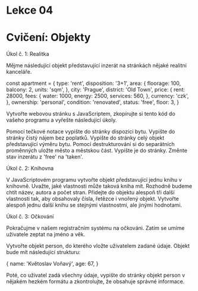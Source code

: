 # Lekce 04
# Cvičení: Objekty

Úkol č. 1: Realitka

Mějme následující objekt představující inzerát na stránkách nějaké realitní kanceláře.

const apartment = {
  type: 'rent',
  disposition: '3+1',
  area: {
    floorage: 100,
    balcony: 2,
    units: 'sqm',
  },
  city: 'Prague',
  district: 'Old Town',
  price: {
    rent: 28000,
    fees: {
      water: 1000,
      energy: 2500,
      services: 560,
    },
    currency: 'czk',
  },
  ownership: 'personal',
  condition: 'renovated',
  status: 'free',
  floor: 3,
}

Vytvořte webovou stránku s JavaScriptem, zkopírujte si tento kód do vašeho programu a vyřešte následující úkoly.

Pomocí tečkové notace vypište do stránky dispozici bytu.
Vypište do stránky čistý nájem bez poplatků.
Vypište do stránky celý objekt představující výměru bytu.
Pomocí destrukturování si do separátních proměnných uložte město a městskou část. Vypište je do stránky.
Změnte stav inzerátu z 'free' na 'taken'.

Úkol č. 2: Knihovna

V JavaScriptovém programu vytvořte objekt představující jednu knihu v knihovně. Uvažte, jaké vlastnosti může taková kniha mít. Rozhodně budeme chtít název, autora a počet stran. Přidejte do objektu alespoň tři další vlastnosti tak, aby obsahovaly čísla, řetězce i vnořený objekt.
Vytvořte alespoň jednu další knihu se stejnými vlastnostmi, ale jinými hodnotami.

Úkol č. 3: Očkování

Pokračujme v našem registračním systému na očkováni. Zatím se umíme uživatele zeptat na jméno a věk.

Vytvořte objekt person, do kterého vložte uživatelem zadané údaje. Objekt bude mít následující strukturu:

{
  name: 'Květoslav Voňavý',
  age: 67,
}

Poté, co uživatel zadá všechny údaje, vypište do stránky objekt person v nějakém hezkém formátu a zkontrolujte, že obsahuje správné informace.
